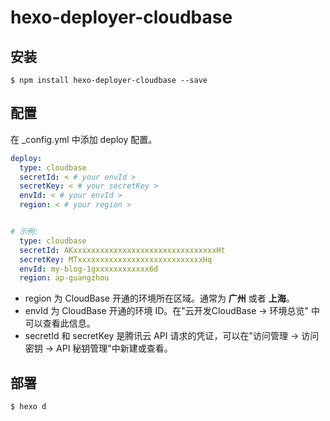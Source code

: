 # hexo-deployer-cloudbase


## 安装
```shell
$ npm install hexo-deployer-cloudbase --save
```

## 配置
在 _config.yml 中添加 deploy 配置。

``` yml
deploy:
  type: cloudbase
  secretId: < # your envId >
  secretKey: < # your secretKey >
  envId: < # your envId >
  region: < # your region >


# 示例:
  type: cloudbase
  secretId: AKxxxxxxxxxxxxxxxxxxxxxxxxxxxxxxxxHt
  secretKey: MTxxxxxxxxxxxxxxxxxxxxxxxxxxxxHq
  envId: my-blog-1gxxxxxxxxxxxx6d
  region: ap-guangzhou
```

- region 为 CloudBase 开通的环境所在区域。通常为 **广州** 或者 **上海**。
- envId 为 CloudBase 开通的环境 ID。在"云开发CloudBase -> 环境总览" 中可以查看此信息。
- secretId 和 secretKey 是腾讯云 API 请求的凭证，可以在"访问管理 -> 访问密钥 -> API 秘钥管理"中新建或查看。

## 部署

```shell
$ hexo d
```